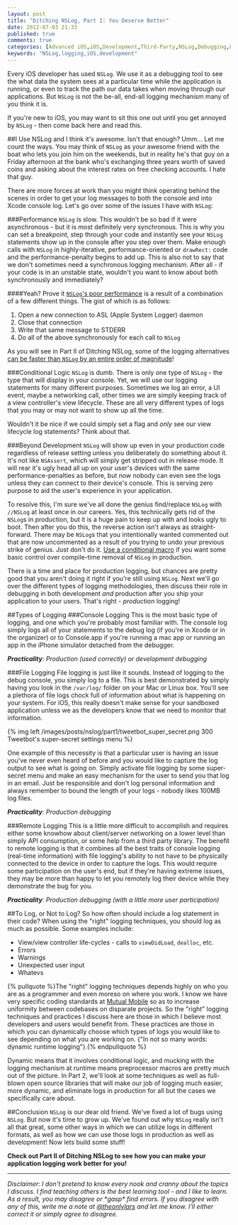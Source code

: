 ```yaml
---
layout: post
title: "Ditching NSLog, Part I: You Deserve Better"
date: 2012-07-03 21:33
published: true
comments: true
categories: [Advanced iOS,iOS,Development,Third-Party,NSLog,Debugging,Logging]
keywords: "NSLog,logging,iOS,development"
---
```

Every iOS developer has used `NSLog`. We use it as a debugging tool to see the what data the system sees at a particular time while the application is running, or even to track the path our data takes when moving through our applications. But `NSLog` is not the be-all, end-all logging mechanism many of you think it is.

If you're new to iOS, you may want to sit this one out until you get annoyed by `NSLog` - then come back here and read this.

##I Use NSLog and I think it's awesome. Isn't that enough?
Umm... Let me count the ways. You may think of `NSLog` as your awesome friend with the boat who lets you join him on the weekends, but in reality he's that guy on a Friday afternoon at the bank who's exchanging three years worth of saved coins and asking about the interest rates on free checking accounts. I hate that guy. 

There are more forces at work than you might think operating behind the scenes in order to get your log messages to both the console and into Xcode console log. Let's go over some of the issues I have with `NSLog`:

###Performance
`NSLog` is slow. This wouldn't be so bad if it were asynchronous - but it is most definitely very synchronous. This is why you can set a breakpoint, step through your code and instantly see your `NSLog` statements show up in the console after you step over them. Make enough calls with `NSLog` in highly-iterative, performance-oriented or `drawRect:` code and the performance-penalty begins to add up. This is also not to say that we don't sometimes need a synchronous logging mechanism. After all - if your code is in an unstable state, wouldn't you want to know about both synchronously and immediately?
<!-- more -->
####Yeah? Prove it
[`NSLog`'s poor performance](https://github.com/robbiehanson/CocoaLumberjack/wiki/Performance) is a result of a combination of a few different things. The gist of which is as follows:

1. Open a new connection to ASL (Apple System Logger) daemon
2. Close that connection
3. Write that same message to STDERR
4. Do all of the above synchronously for each call to `NSLog`

As you will see in Part II of Ditching NSLog, some of the logging alternatives [can be faster than `NSLog` by an entire order of magnitude](https://github.com/robbiehanson/CocoaLumberjack)!

###Conditional Logic
`NSLog` is dumb. There is only one type of `NSLog` - the type that will display in your console. Yet, we will use our logging statements for many different purposes. Sometimes we log an error, a UI event, maybe a networking call, other times we are simply keeping track of a view controller's view lifecycle. These are all very different types of logs that you may or may not want to show up all the time.

Wouldn't it be nice if we could simply set a flag and _only_ see our view lifecycle log statements? Think about that.

###Beyond Development
`NSLog` will show up even in your production code regardless of release setting unless you deliberately do something about it. It's not like `NSAssert`, which will simply get stripped out in release mode. It will rear it's ugly head all up on your user's devices with the same performance-penalties as before, but now nobody can even see the logs unless they can connect to their device's console. This is serving zero purpose to aid the user's experience in your application.

To resolve this, I'm sure we've all done the genius find/replace `NSLog` with `//NSLog` at least once in our careers. Yes, this technically gets rid of the `NSLog`s in production, but it is a huge pain to keep up with and looks ugly to boot. Then after you do this, the reverse action isn't always as straight-forward. There may be `NSLog`s that you intentionally wanted commented out that are now uncommented as a result of you trying to undo your previous strike of genius. Just don't do it.  [Use a conditional macro](http://stackoverflow.com/a/969291) if you want some basic control over compile-time removal of `NSLog` in production.

There is a time and place for production logging, but chances are pretty good that you aren't doing it right if you're still using `NSLog`. Next we'll go over the different types of logging methodologies, then discuss their role in debugging in both development _and_ production after you ship your application to your users. That's right - _production_ logging!

##Types of Logging
###Console Logging
This is the most basic type of logging, and one which you're probably most familiar with. The console log simply logs all of your statements to the debug log (if you're in Xcode or in the organizer) or to Console.app if you're running a mac app or running an app in the iPhone simulator detached from the debugger.

_**Practicality**: *Production* (used correctly) or *development* debugging_

###File Logging
File logging is just like it sounds. Instead of logging to the debug console, you simply log to a file. This is best demonstrated by simply having you look in the `/var/log/` folder on your Mac or Linux box.  You'll see a plethora of file logs chock full of information about what is happening on your system.  For iOS, this really doesn't make sense for your sandboxed application unless we as the developers know that we need to monitor that information.

{% img left /images/posts/nslog/part1/tweetbot_super_secret.png 300 Tweetbot's super-secret settings menu %}

One example of this necessity is that a particular user is having an issue you've never even heard of before and you would like to capture the log output to see what is going on. Simply activate file logging by some super-secret menu and make an easy mechanism for the user to send you that log in an email. Just be responsible and don't log personal information and always remember to bound the length of your logs - nobody likes 100MB log files.

_**Practicality**: *Production* debugging_

###Remote Logging
This is a little more difficult to accomplish and requires either some knowhow about client/server networking on a lower level than simply API consumption, or some help from a third party library.  The benefit to remote logging is that it combines all the best traits of console logging (real-time information) with file logging's ability to not have to be physically connected to the device in order to capture the logs. This would require some participation on the user's end, but if they're having extreme issues, they may be more than happy to let you remotely log their device while they demonstrate the bug for you.

_**Practicality**: *Production* debugging (with a little more user participation)_

##To Log, or Not to Log?
So how often should include a log statement in their code?  When using the "right" logging techniques, you should log as much as possible. Some examples include:

  - View/view controller life-cycles - calls to `viewDidLoad`, `dealloc`, etc.
  - Errors
  - Warnings
  - Unexpected user input
  - Whatevs

{% pullquote %}The "right" logging techniques depends highly on who you are as a programmer and even moreso on where you work. I know we have very specific coding standards at [Mutual Mobile](http://mutualmobile.com) so as to increase uniformity between codebases on disparate projects.  So the "right" logging techniques and practices I discuss here are those in which I believe most developers and users would benefit from. These practices are those in which you can dynamically choose which types of logs you would like to see depending on what you are working on.  {"In not so many words: dynamic runtime logging"}.{% endpullquote %}

Dynamic means that it involves conditional logic, and mucking with the logging mechanism at runtime means preprocessor macros are pretty much out of the picture.  In Part 2, we'll look at some techniques as well as full-blown open source libraries that will make our job of logging much easier, more dynamic, and eliminate logs in production for all but the cases we specifically care about.

##Conclusion
`NSLog` is our dear old friend. We've fixed a lot of bugs using `NSLog`. But now it's time to grow up. We've found out why `NSLog` really isn't all that great, some other ways in which we can utilize logs in different formats, as well as how we can use those logs in production as well as development! Now lets build some stuff!

**Check out Part II of Ditching NSLog to see how you can make your application logging work better for you!**

***

_Disclaimer:_
_I don't pretend to know every nook and cranny about the topics I discuss.  I find teaching others is the best learning tool - and I like to learn.  As a result, you may disagree or \*gasp\* find errors.  If you disagree with any of this, write me a note at [@theonlylars](https://twitter.com/theonlylars) and let me know. I'll either correct it or simply agree to disagree._  